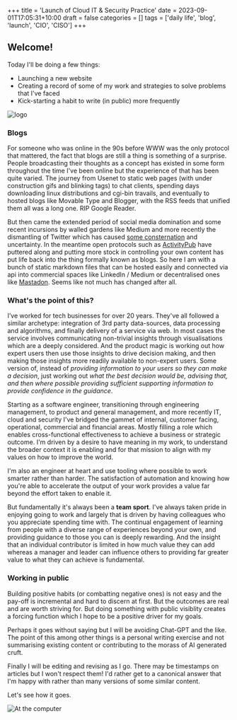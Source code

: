 +++
title = 'Launch of Cloud IT & Security Practice'
date = 2023-09-01T17:05:31+10:00
draft = false
categories = []
tags = ['daily life', 'blog', 'launch', 'CIO', 'CISO']
+++

## Welcome!

Today I'll be doing a few things:

- Launching a new website
- Creating a record of some of my work and strategies to solve problems that I've faced
- Kick-starting a habit to write (in public) more frequently


![logo](https://toobstar.github.io/images/logo.png)

### Blogs

For someone who was online in the 90s before WWW was the only protocol that mattered, the fact that blogs are still a thing is something of a surprise.  People broadcasting their thoughts as a concept has existed in some form throughout the time I've been online but the experience of that has been quite varied. The journey from Usenet to static web pages (with under construction gifs and blinking tags) to chat clients, spending days downloading linux distributions and cgi-bin travails, and eventually to hosted blogs like Movable Type and Blogger, with the RSS feeds that unified them all was a long one. RIP Google Reader.

But then came the extended period of social media domination and some recent incursions by walled gardens like Medium and more recently the dismantling of Twitter which has caused [some consternation](https://www.ben-evans.com/benedictevans/2023/10/23/leaving-twitter) and uncertainty.  In the meantime open protocols such as [ActivityPub](https://en.wikipedia.org/wiki/ActivityPub) have puttered along and putting more stock in controlling your own content has put life back into the thing formally known as blogs.  So here I am with a bunch of static markdown files that can be hosted easily and connected via api into commercial spaces like LinkedIn / Medium or decentralised ones like [Mastadon](https://www.theverge.com/2023/4/20/23689570/activitypub-protocol-standard-social-network). Seems like not much has changed after all. 


### What's the point of this?

I’ve worked for tech businesses for over 20 years. They've all followed a similar archetype: integration of 3rd party data-sources, data processing and algorithms, and finally delivery of a service via web.  In most cases the service involves communicating non-trivial insights through visualisations which are a deeply considered. And the product magic is working out how expert users then use those insights to drive decision making, and then making those insights more readily available to non-expert users.  Some version of, instead of *providing information to your users so they can make a decision*, just working out *what the best decision would be, advising that, and then where possible providing sufficient supporting information to provide confidence in the guidance*. 

Starting as a software engineer, transitioning through engineering management, to product and general management, and more recently IT, cloud and security I've bridged the gammet of internal, customer facing, operational, commercial and financial areas. Mostly filling a role which enables cross-functional effectiveness to achieve a business or strategic outcome.  I'm driven by a desire to have meaning in my work, to understand the broader context it is enabling and for that mission to align with my values on how to improve the world.  

I'm also an engineer at heart and use tooling where possible to work smarter rather than harder.  The satisfaction of automation and knowing how you're able to accelerate the output of your work provides a value far beyond the effort taken to enable it. 

But fundamentally it's always been a **team sport**.  I've always taken pride in enjoying going to work and largely that is driven by having colleagues who you appreciate spending time with. The continual engagement of learning from people with a diverse range of experiences beyond your own, and providing guidance to those you can is deeply rewarding.  And the insight that an individual contributor is limited in how much value they can add whereas a manager and leader can influence others to providing far greater value to what they can achieve is fundamental. 

### Working in public

Building positive habits (or combatting negative ones) is not easy and the pay-off is incremental and hard to discern at first.  But the outcomes are real and are worth striving for. But doing something with public visiblity creates a forcing function which I hope to be a positive driver for my goals.  

Perhaps it goes without saying but I will be avoiding Chat-GPT and the like.  The point of this  among other things is a personal writing exercise and not summarising existing content or contributing to the morass of AI generated cruft. 

Finally I will be editing and revising as I go.  There may be timestamps on articles but I won't respect them! I'd rather get to a canonical answer that I'm happy with rather than many versions of some similar content.

Let's see how it goes.  

![At the computer](https://toobstar.github.io/images/caveman_computer.jpg)

